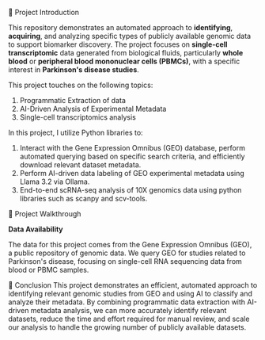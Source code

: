 🧬 Project Introduction

This repository demonstrates an automated approach to **identifying**, **acquiring**, and analyzing specific types of publicly available genomic data to support biomarker discovery. The project focuses on **single-cell transcriptomic** data generated from biological fluids, particularly **whole blood** or **peripheral blood mononuclear cells (PBMCs)**, with a specific interest in **Parkinson's disease studies**.

This project touches on the following topics:

1. Programmatic Extraction of data
2. AI-Driven Analysis of Experimental Metadata
3. Single-cell transcriptomics analysis 

In this project, I utilize Python libraries to: 

1. Interact with the Gene Expression Omnibus (GEO) database, perform automated querying based on specific search criteria, and efficiently download relevant dataset metadata.
2. Perform AI-driven data labeling of GEO experimental metadata using Llama 3.2 via Ollama.
3. End-to-end scRNA-seq analysis of 10X genomics data using python libraries such as scanpy and scv-tools.

🧬 Project Walkthrough

**Data Availability**

The data for this project comes from the Gene Expression Omnibus (GEO), a public repository of genomic data. We query GEO for studies related to Parkinson's disease, focusing on single-cell RNA sequencing data from blood or PBMC samples.

🧫 Conclusion
This project demonstrates an efficient, automated approach to identifying relevant genomic studies from GEO and using AI to classify and analyze their metadata. By combining programmatic data extraction with AI-driven metadata analysis, we can more accurately identify relevant datasets, reduce the time and effort required for manual review, and scale our analysis to handle the growing number of publicly available datasets.
